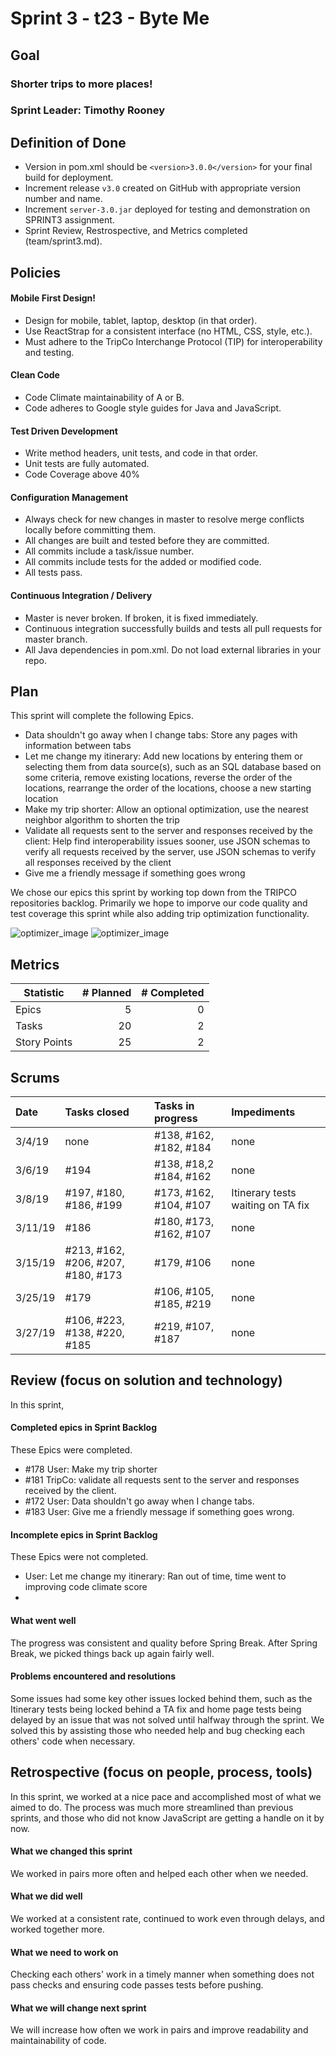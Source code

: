 # Sprint 3 - t23 - Byte Me

## Goal

### Shorter trips to more places!
### Sprint Leader: Timothy Rooney

## Definition of Done

* Version in pom.xml should be `<version>3.0.0</version>` for your final build for deployment.
* Increment release `v3.0` created on GitHub with appropriate version number and name.
* Increment `server-3.0.jar` deployed for testing and demonstration on SPRINT3 assignment.
* Sprint Review, Restrospective, and Metrics completed (team/sprint3.md).


## Policies

#### Mobile First Design!
* Design for mobile, tablet, laptop, desktop (in that order).
* Use ReactStrap for a consistent interface (no HTML, CSS, style, etc.).
* Must adhere to the TripCo Interchange Protocol (TIP) for interoperability and testing.
#### Clean Code
* Code Climate maintainability of A or B.
* Code adheres to Google style guides for Java and JavaScript.
#### Test Driven Development
* Write method headers, unit tests, and code in that order.
* Unit tests are fully automated.
* Code Coverage above 40%
#### Configuration Management
* Always check for new changes in master to resolve merge conflicts locally before committing them.
* All changes are built and tested before they are committed.
* All commits include a task/issue number.
* All commits include tests for the added or modified code.
* All tests pass.
#### Continuous Integration / Delivery 
* Master is never broken.  If broken, it is fixed immediately.
* Continuous integration successfully builds and tests all pull requests for master branch.
* All Java dependencies in pom.xml.  Do not load external libraries in your repo. 


## Plan

This sprint will complete the following Epics.

* Data shouldn't go away when I change tabs: Store any pages with information between tabs
* Let me change my itinerary: Add new locations by entering them or selecting them from data source(s), such as an SQL database based on some criteria, remove existing locations, reverse the order of the locations, rearrange the order of the locations, choose a new starting location
* Make my trip shorter: Allow an optional optimization, use the nearest neighbor algorithm to shorten the trip
* Validate all requests sent to the server and responses received by the client: Help find interoperability issues sooner, use JSON schemas to verify all requests received by the server, use JSON schemas to verify all responses received by the client
* Give me a friendly message if something goes wrong


We chose our epics this sprint by working top down from the TRIPCO repositories backlog. Primarily we hope to imporve our code quality and test coverage this sprint while also adding trip optimization functionality.

![optimizer_image](https://github.com/csucs314s19/t23/blob/master/team/images/optimization_diagram.png)
![optimizer_image](https://github.com/csucs314s19/t23/blob/master/team/images/Client_Diagram.png)

## Metrics

| Statistic | # Planned | # Completed |
| --- | ---: | ---: |
| Epics | 5 | 0 |
| Tasks |  20   | 2 | 
| Story Points |  25  | 2 | 


## Scrums

| Date | Tasks closed  | Tasks in progress | Impediments |
| :--- | :--- | :--- | :--- |
| 3/4/19 | none | #138, #162, #182, #184 | none | 
| 3/6/19 | #194 | #138, #18,2 #184, #162 | none |
| 3/8/19 | #197, #180, #186, #199 | #173, #162, #104, #107 | Itinerary tests waiting on TA fix |
| 3/11/19 | #186 | #180, #173, #162, #107 | none |
| 3/15/19 | #213, #162, #206, #207, #180, #173 | #179, #106 | none |
| 3/25/19 | #179 | #106, #105, #185, #219 | none |
| 3/27/19 | #106, #223, #138, #220, #185 | #219, #107, #187 | none |


## Review (focus on solution and technology)

In this sprint, 

#### Completed epics in Sprint Backlog 

These Epics were completed.

* #178 User: Make my trip shorter
* #181 TripCo: validate all requests sent to the server and responses received by the client.
* #172 User: Data shouldn't go away when I change tabs.
* #183 User: Give me a friendly message if something goes wrong.

#### Incomplete epics in Sprint Backlog 

These Epics were not completed.

* User: Let me change my itinerary: Ran out of time, time went to improving code climate score
*

#### What went well

The progress was consistent and quality before Spring Break. After Spring Break, we picked things back up again fairly well.


#### Problems encountered and resolutions

Some issues had some key other issues locked behind them, such as the Itinerary tests being locked behind a TA fix and home page tests being delayed by an issue that was not solved until halfway through the sprint. We solved this by assisting those who needed help and bug checking each others' code when necessary.


## Retrospective (focus on people, process, tools)

In this sprint, we worked at a nice pace and accomplished most of what we aimed to do. The process was much more streamlined than previous sprints, and those who did not know JavaScript are getting a handle on it by now. 
#### What we changed this sprint

We worked in pairs more often and helped each other when we needed.

#### What we did well

We worked at a consistent rate, continued to work even through delays, and worked together more.

#### What we need to work on

Checking each others' work in a timely manner when something does not pass checks and ensuring code passes tests before pushing.

#### What we will change next sprint 

We will increase how often we work in pairs and improve readability and maintainability of code.
